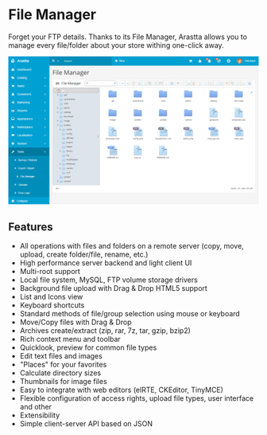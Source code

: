 File Manager
============

Forget your FTP details. Thanks to its File Manager, Arastta allows you to manage every file/folder about your store withing one-click away.

![file manager backend](_images/file-manager.png)

Features
--------

* All operations with files and folders on a remote server (copy, move, upload, create folder/file, rename, etc.)
* High performance server backend and light client UI
* Multi-root support
* Local file system, MySQL, FTP volume storage drivers
* Background file upload with Drag & Drop HTML5 support
* List and Icons view
* Keyboard shortcuts
* Standard methods of file/group selection using mouse or keyboard
* Move/Copy files with Drag & Drop
* Archives create/extract (zip, rar, 7z, tar, gzip, bzip2)
* Rich context menu and toolbar
* Quicklook, preview for common file types
* Edit text files and images
* "Places" for your favorites
* Calculate directory sizes
* Thumbnails for image files
* Easy to integrate with web editors (elRTE, CKEditor, TinyMCE)
* Flexible configuration of access rights, upload file types, user interface and other
* Extensibility
* Simple client-server API based on JSON